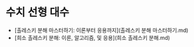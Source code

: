 # 수치 선형 대수

- [촐레스키 분해 마스터하기: 이론부터 응용까지](촐레스키 분해 마스터하기.md)
- [희소 촐레스키 분해: 이론, 알고리즘, 및 응용](희소 촐레스키 분해.md)
